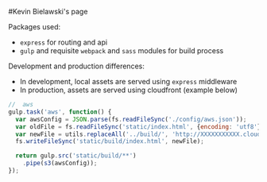 #Kevin Bielawski's page

Packages used:
* `express` for routing and api
* `gulp` and requisite `webpack` and `sass` modules for build process

Development and production differences:
* In development, local assets are served using `express` middleware
* In production, assets are served using cloudfront (example below)

```javascript
//  aws
gulp.task('aws', function() {
  var awsConfig = JSON.parse(fs.readFileSync('./config/aws.json'));
  var oldFile = fs.readFileSync('static/index.html', {encoding: 'utf8'});
  var newFile = utils.replaceAll('../build/', 'http://XXXXXXXXXXX.cloudfront.net/', oldFile);
  fs.writeFileSync('static/build/index.html', newFile);

  return gulp.src('static/build/**')
    .pipe(s3(awsConfig));
});
```
